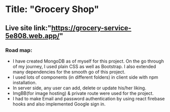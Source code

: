 # Title: "Grocery Shop"

## Live site link:"https://grocery-service-5e808.web.app/"

### Road map:

<ul>
<li>I have created MongoDB as of myself for this project. On the go through of my journey, I used plain CSS as well as Bootstrap. I also extended many dependencies for the smooth go of this project.</li>
<li> I used lots of components (in different folders) in client side with npm installation.</li>
<li>In server side, any user can add, delete or update his/her liking.</li>
<li>ImgBB(for image hosting) & private route were used for the project.</li>
<li>I had to make Email and password authentication by using react firebase hooks and also implemented Google sign in.</li>
</ul>
